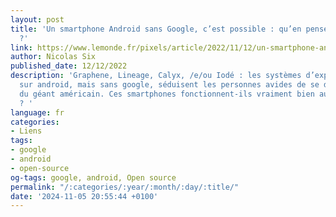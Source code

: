 ```yaml
---
layout: post
title: 'Un smartphone Android sans Google, c’est possible : qu’en pensent les utilisateurs
  ?'
link: https://www.lemonde.fr/pixels/article/2022/11/12/un-smartphone-android-sans-google-c-est-possible-qu-en-pensent-les-utilisateurs_6149559_4408996.html
author: Nicolas Six
published_date: 12/12/2022
description: 'Graphene, Lineage, Calyx, /e/ou Iodé : les systèmes d’exploitation fondés
  sur android, mais sans google, séduisent les personnes avides de se défaire de l’emprise
  du géant américain. Ces smartphones fonctionnent-ils vraiment bien au quotidien
  ? '
language: fr
categories:
- Liens
tags:
- google
- android
- open-source
og-tags: google, android, Open source
permalink: "/:categories/:year/:month/:day/:title/"
date: '2024-11-05 20:55:44 +0100'
---
```

